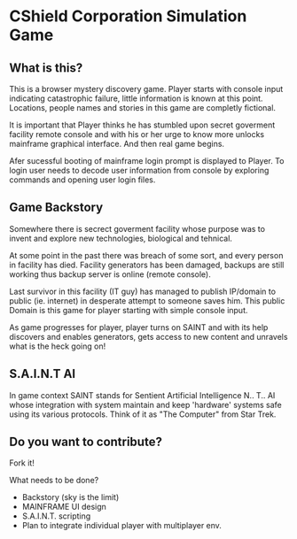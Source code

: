 # CShield Corporation Simulation Game

## What is this?

This is a browser mystery discovery game. Player starts with console 
input indicating catastrophic failure, little information is known at 
this point. Locations, people names and stories in this game are completly
fictional.

It is important that Player thinks he has stumbled upon secret goverment 
facility remote console and with his or her urge to know more unlocks 
mainframe graphical interface. And then real game begins.

Afer sucessful booting of mainframe login prompt is displayed to Player.
To login user needs to decode user information from console by exploring
commands and opening user login files.

## Game Backstory

Somewhere there is secrect goverment facility whose purpose was to invent and 
explore new technologies, biological and tehnical.

At some point in the past there was breach of some sort, and every person in 
facility has died. Facility generators has been damaged, backups are still working
thus backup server is online (remote console).

Last survivor in this facility (IT guy) has managed to publish IP/domain to public
(ie. internet) in desperate attempt to someone saves him. This public Domain is
this game for player starting with simple console input.

As game progresses for player, player turns on SAINT and with its help discovers 
and enables generators, gets access to new content and unravels what is the heck
going on!

## S.A.I.N.T AI

In game context SAINT stands for Sentient Artificial Intelligence N.. T.. AI 
whose integration with system maintain and keep 'hardware' systems safe using
its various protocols. Think of it as "The Computer" from Star Trek.

## Do you want to contribute?

Fork it!

What needs to be done?
* Backstory (sky is the limit)
* MAINFRAME UI design
* S.A.I.N.T. scripting
* Plan to integrate individual player with multiplayer env.



